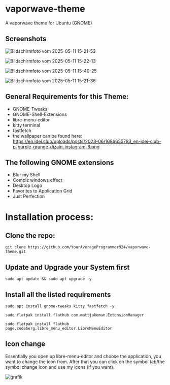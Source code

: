 # vaporwave-theme
A vaporwave theme for Ubuntu (GNOME)

## Screenshots
![Bildschirmfoto vom 2025-05-11 15-21-53](https://github.com/user-attachments/assets/bb870047-596b-4111-bdb9-28002882ac50)


![Bildschirmfoto vom 2025-05-11 15-22-13](https://github.com/user-attachments/assets/7bb3fc7e-6239-40e8-87f7-44e9da299590)


![Bildschirmfoto vom 2025-05-11 15-40-25](https://github.com/user-attachments/assets/98143a48-8333-40a0-bd6b-3fac39e09b43)



![Bildschirmfoto vom 2025-05-11 15-21-36](https://github.com/user-attachments/assets/257f6d86-9a53-4e06-8efc-f9d5e2d1605a)


## General Requirements for this Theme:


- GNOME-Tweaks
- GNOME-Shell-Extensions
- libre-menu-editor 
- kitty terminal
- fastfetch
- the wallpaper can be found here: https://en.idei.club/uploads/posts/2023-06/1686655783_en-idei-club-p-purple-grunge-dizain-instagram-8.png


## The following GNOME extensions

- Blur my Shell
- Compiz windows effect
- Desktop Logo
- Favorites to Application Grid
- Just Perfection

# Installation process:


## Clone the repo:


`git clone https://github.com/YourAverageProgrammer924/vaporwave-theme.git`


## Update and Upgrade your System first


`sudo apt update && sudo apt upgrade -y`


## Install all the listed requirements


`sudo apt install gnome-tweaks kitty fastfetch -y`


`sudo flatpak install flathub com.mattjakeman.ExtensionManager`


`sudo flatpak install flathub page.codeberg.libre_menu_editor.LibreMenuEditor`


## Icon change


Essentially you open up libre-menu-editor and choose the application, you want to change the icon from.
After that you can click on the symbol tab/the symbol change icon and use my icons (if you want).


![grafik](https://github.com/user-attachments/assets/ca52820a-4291-4af9-9a62-359174b9dd69)





